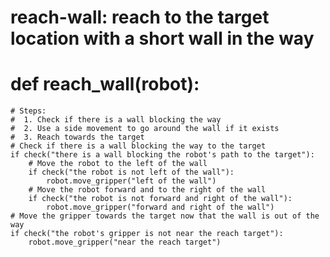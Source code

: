 # reach-wall: reach to the target location with a short wall in the way
# def reach_wall(robot):
    # Steps:
    #  1. Check if there is a wall blocking the way
    #  2. Use a side movement to go around the wall if it exists
    #  3. Reach towards the target
    # Check if there is a wall blocking the way to the target
    if check("there is a wall blocking the robot's path to the target"):
        # Move the robot to the left of the wall
        if check("the robot is not left of the wall"):
            robot.move_gripper("left of the wall")
        # Move the robot forward and to the right of the wall
        if check("the robot is not forward and right of the wall"):
            robot.move_gripper("forward and right of the wall")
    # Move the gripper towards the target now that the wall is out of the way
    if check("the robot's gripper is not near the reach target"):
        robot.move_gripper("near the reach target")